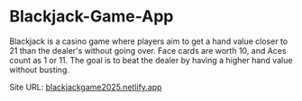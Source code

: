 # Blackjack-Game-App
Blackjack is a casino game where players aim to get a hand value closer to 21 than the dealer's without going over. Face cards are worth 10, and Aces count as 1 or 11. The goal is to beat the dealer by having a higher hand value without busting.

Site URL: [blackjackgame2025.netlify.app](https://blackjackgame2025.netlify.app/)
